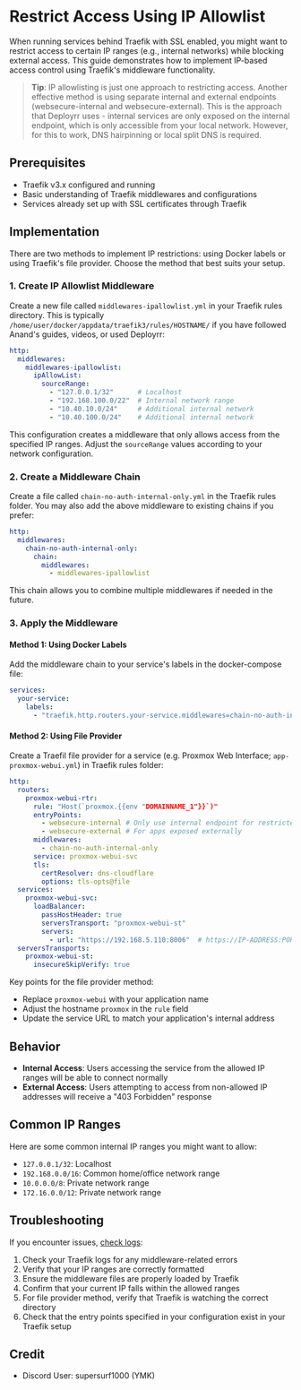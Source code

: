# Restrict Access Using IP Allowlist

When running services behind Traefik with SSL enabled, you might want to restrict access to certain IP ranges (e.g., internal networks) while blocking external access. This guide demonstrates how to implement IP-based access control using Traefik's middleware functionality.

> **Tip**: IP allowlisting is just one approach to restricting access. Another effective method is using separate internal and external endpoints (websecure-internal and websecure-external). This is the approach that Deployrr uses - internal services are only exposed on the internal endpoint, which is only accessible from your local network. However, for this to work, DNS hairpinning or local split DNS is required. 

## Prerequisites

- Traefik v3.x configured and running
- Basic understanding of Traefik middlewares and configurations
- Services already set up with SSL certificates through Traefik

## Implementation

There are two methods to implement IP restrictions: using Docker labels or using Traefik's file provider. Choose the method that best suits your setup.

### 1. Create IP Allowlist Middleware

Create a new file called `middlewares-ipallowlist.yml` in your Traefik rules directory. This is typically `/home/user/docker/appdata/traefik3/rules/HOSTNAME/` if you have followed Anand's guides, videos, or used Deployrr:

```yaml
http:
  middlewares:
    middlewares-ipallowlist:
      ipAllowList:
        sourceRange:
          - "127.0.0.1/32"      # Localhost
          - "192.168.100.0/22"  # Internal network range
          - "10.40.10.0/24"     # Additional internal network
          - "10.40.100.0/24"    # Additional internal network
```

This configuration creates a middleware that only allows access from the specified IP ranges. Adjust the `sourceRange` values according to your network configuration.

### 2. Create a Middleware Chain

Create a file called `chain-no-auth-internal-only.yml` in the Traefik rules folder. You may also add the above middleware to existing chains if you prefer:

```yaml
http:
  middlewares:
    chain-no-auth-internal-only:
      chain:
        middlewares:
          - middlewares-ipallowlist
```

This chain allows you to combine multiple middlewares if needed in the future.

### 3. Apply the Middleware

#### Method 1: Using Docker Labels

Add the middleware chain to your service's labels in the docker-compose file:

```yaml
services:
  your-service:
    labels:
      - "traefik.http.routers.your-service.middlewares=chain-no-auth-internal-only@file"
```

#### Method 2: Using File Provider

Create a Traefil file provider for a service (e.g. Proxmox Web Interface; `app-proxmox-webui.yml`) in Traefik rules folder:

```yaml
http:
  routers:
    proxmox-webui-rtr:
      rule: "Host(`proxmox.{{env "DOMAINNAME_1"}}`)" 
      entryPoints:
        - websecure-internal # Only use internal endpoint for restricted access
        - websecure-external # For apps exposed externally
      middlewares:
        - chain-no-auth-internal-only
      service: proxmox-webui-svc
      tls:
        certResolver: dns-cloudflare
        options: tls-opts@file
  services:
    proxmox-webui-svc:
      loadBalancer:
        passHostHeader: true
        serversTransport: "proxmox-webui-st"
        servers:
          - url: "https://192.168.5.110:8006"  # https://IP-ADDRESS:PORT
  serversTransports:
    proxmox-webui-st:
      insecureSkipVerify: true
```

Key points for the file provider method:
- Replace `proxmox-webui` with your application name
- Adjust the hostname `proxmox` in the `rule` field
- Update the service URL to match your application's internal address

## Behavior

- **Internal Access**: Users accessing the service from the allowed IP ranges will be able to connect normally
- **External Access**: Users attempting to access from non-allowed IP addresses will receive a "403 Forbidden" response

## Common IP Ranges

Here are some common internal IP ranges you might want to allow:

- `127.0.0.1/32`: Localhost
- `192.168.0.0/16`: Common home/office network range
- `10.0.0.0/8`: Private network range
- `172.16.0.0/12`: Private network range

## Troubleshooting

If you encounter issues, [check logs](https://www.simplehomelab.com/traefik-v3-docker-compose-guide-2024/#Learn_to_Read_Logs):

1. Check your Traefik logs for any middleware-related errors
2. Verify that your IP ranges are correctly formatted
3. Ensure the middleware files are properly loaded by Traefik
4. Confirm that your current IP falls within the allowed ranges
5. For file provider method, verify that Traefik is watching the correct directory
6. Check that the entry points specified in your configuration exist in your Traefik setup

## Credit

- Discord User: supersurf1000 (YMK)
